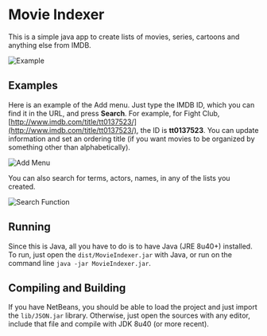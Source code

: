 # Movie Indexer

This is a simple java app to create lists of movies, series, cartoons and anything else from IMDB.

![Example](https://cloud.githubusercontent.com/assets/9117323/17272278/5bef6a18-568a-11e6-8528-ebea143b86a5.png)

## Examples

Here is an example of the Add menu. Just type the IMDB ID, which you can find it in the URL, and press **Search**. For example, for Fight Club, [http://www.imdb.com/title/tt0137523/](http://www.imdb.com/title/tt0137523/), the ID is **tt0137523**. You can update information and set an ordering title (if you want movies to be organized by something other than alphabetically).

![Add Menu](https://cloud.githubusercontent.com/assets/9117323/17272277/5bee7932-568a-11e6-8b88-40a959a64431.png)

You can also search for terms, actors, names, in any of the lists you created.

![Search Function](https://cloud.githubusercontent.com/assets/9117323/17272279/5bf0131e-568a-11e6-8cd8-cc34b3694c02.png)

## Running

Since this is Java, all you have to do is to have Java (JRE 8u40+) installed. To run, just open the `dist/MovieIndexer.jar` with Java, or run on the command line `java -jar MovieIndexer.jar`.

## Compiling and Building

If you have NetBeans, you should be able to load the project and just import the `lib/JSON.jar` library. Otherwise, just open the sources with any editor, include that file and compile with JDK 8u40 (or more recent).